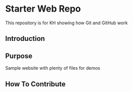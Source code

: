 # Starter Web Repo

This repository is for KH showing how Git and GitHub work

## Introduction

## Purpose

Sample website with plenty of files for demos

## How To Contribute
